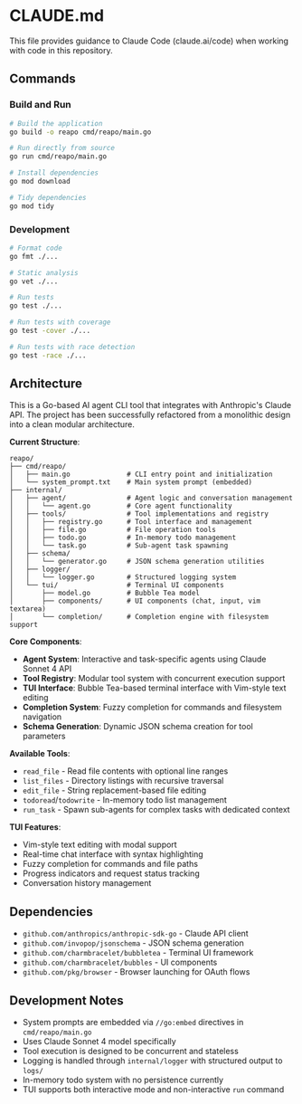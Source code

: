 # CLAUDE.md

This file provides guidance to Claude Code (claude.ai/code) when working with code in this repository.

## Commands

### Build and Run
```bash
# Build the application
go build -o reapo cmd/reapo/main.go

# Run directly from source
go run cmd/reapo/main.go

# Install dependencies
go mod download

# Tidy dependencies
go mod tidy
```

### Development
```bash
# Format code
go fmt ./...

# Static analysis
go vet ./...

# Run tests
go test ./...

# Run tests with coverage
go test -cover ./...

# Run tests with race detection
go test -race ./...
```

## Architecture

This is a Go-based AI agent CLI tool that integrates with Anthropic's Claude API. The project has been successfully refactored from a monolithic design into a clean modular architecture.

**Current Structure**:
```
reapo/
├── cmd/reapo/
│   ├── main.go              # CLI entry point and initialization
│   └── system_prompt.txt    # Main system prompt (embedded)
├── internal/
│   ├── agent/               # Agent logic and conversation management
│   │   └── agent.go         # Core agent functionality
│   ├── tools/               # Tool implementations and registry
│   │   ├── registry.go      # Tool interface and management
│   │   ├── file.go          # File operation tools
│   │   ├── todo.go          # In-memory todo management
│   │   └── task.go          # Sub-agent task spawning
│   ├── schema/              
│   │   └── generator.go     # JSON schema generation utilities
│   ├── logger/
│   │   └── logger.go        # Structured logging system
│   └── tui/                 # Terminal UI components
│       ├── model.go         # Bubble Tea model
│       ├── components/      # UI components (chat, input, vim textarea)
│       └── completion/      # Completion engine with filesystem support
```

**Core Components**:
- **Agent System**: Interactive and task-specific agents using Claude Sonnet 4 API
- **Tool Registry**: Modular tool system with concurrent execution support
- **TUI Interface**: Bubble Tea-based terminal interface with Vim-style text editing
- **Completion System**: Fuzzy completion for commands and filesystem navigation
- **Schema Generation**: Dynamic JSON schema creation for tool parameters

**Available Tools**:
- `read_file` - Read file contents with optional line ranges
- `list_files` - Directory listings with recursive traversal
- `edit_file` - String replacement-based file editing
- `todoread`/`todowrite` - In-memory todo list management
- `run_task` - Spawn sub-agents for complex tasks with dedicated context

**TUI Features**:
- Vim-style text editing with modal support
- Real-time chat interface with syntax highlighting
- Fuzzy completion for commands and file paths
- Progress indicators and request status tracking
- Conversation history management

## Dependencies

- `github.com/anthropics/anthropic-sdk-go` - Claude API client
- `github.com/invopop/jsonschema` - JSON schema generation
- `github.com/charmbracelet/bubbletea` - Terminal UI framework
- `github.com/charmbracelet/bubbles` - UI components
- `github.com/pkg/browser` - Browser launching for OAuth flows

## Development Notes

- System prompts are embedded via `//go:embed` directives in `cmd/reapo/main.go`
- Uses Claude Sonnet 4 model specifically
- Tool execution is designed to be concurrent and stateless
- Logging is handled through `internal/logger` with structured output to `logs/`
- In-memory todo system with no persistence currently
- TUI supports both interactive mode and non-interactive `run` command